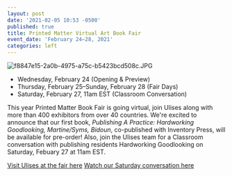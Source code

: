 ```yaml
---
layout: post
date: '2021-02-05 10:53 -0500'
published: true
title: Printed Matter Virtual Art Book Fair
event_date: 'February 24–28, 2021'
categories: left
---
```

![f8847e15-2a0b-4975-a75c-b5423bcd508c.JPG]({{site.baseurl}}/assets/img/f8847e15-2a0b-4975-a75c-b5423bcd508c.JPG)

- Wednesday, February 24 (Opening & Preview) 
- Thursday, February 25–Sunday, February 28 (Fair Days)
- Saturday, February 27, 11am EST (Classroom Conversation)

This year Printed Matter Book Fair is going virtual, join Ulises along with more than 400 exhibitors from over 40 countries. We're excited to announce that our first book, _Publishing A Practice: Hardworking Goodlooking, Martine/Syms, Bidoun_, co-published with Inventory Press, will be available for pre-order! Also, join the Ulises team for a Classroom conversation with publishing residents Hardworking Goodlooking on Saturday, Febuary 27 at 11am EST. 

[Visit Ulises at the fair here](https://ulises.pmvabf.org/)
[Watch our Saturday conversation here](https://pmvabf.org/)
